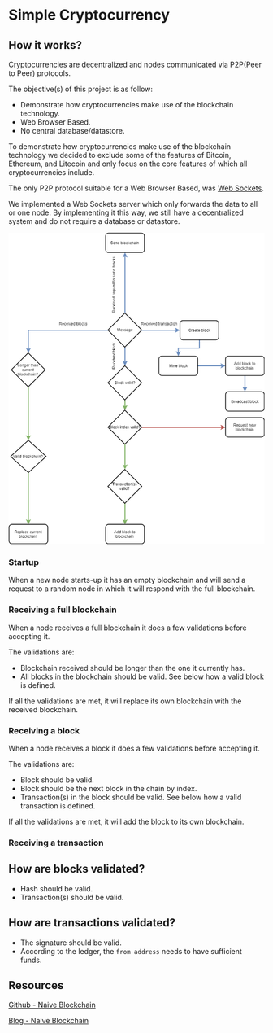 # Simple Cryptocurrency

## How it works?

Cryptocurrencies are decentralized and nodes communicated via P2P(Peer to Peer) protocols.

The objective(s) of this project is as follow:

* Demonstrate how cryptocurrencies make use of the blockchain technology.
* Web Browser Based.
* No central database/datastore.

To demonstrate how cryptocurrencies make use of the blockchain technology we decided to exclude some of the features of Bitcoin, Ethereum, and Litecoin and only focus on the core features of which all cryptocurrencies include.

The only P2P protocol suitable for a Web Browser Based, was [Web Sockets](https://developer.mozilla.org/en-US/docs/Web/API/WebSockets_API). 

We implemented a Web Sockets server which only forwards the data to all or one node. By implementing it this way, we still have a decentralized system and do not require a database or datastore.

![](https://github.com/barend-erasmus/simple-cryptocurrency/raw/master/images/diagram.png)

### Startup

When a new node starts-up it has an empty blockchain and will send a request to a random node in which it will respond with the full blockchain.

### Receiving a full blockchain

When a node receives a full blockchain it does a few validations before accepting it.

The validations are:

* Blockchain received should be longer than the one it currently has.
* All blocks in the blockchain should be valid. See below how a valid block is defined.

If all the validations are met, it will replace its own blockchain with the received blockchain.

### Receiving a block

When a node receives a block it does a few validations before accepting it.

The validations are:

* Block should be valid.
* Block should be the next block in the chain by index.
* Transaction(s) in the block should be valid. See below how a valid transaction is defined.

If all the validations are met, it will add the block to its own blockchain.

### Receiving a transaction



## How are blocks validated?

* Hash should be valid.
* Transaction(s) should be valid.

## How are transactions validated?

* The signature should be valid.
* According to the ledger, the `from address` needs to have sufficient funds.

## Resources

[Github - Naive Blockchain](https://github.com/lhartikk/naivechain)

[Blog - Naive Blockchain](https://medium.com/@lhartikk/a-blockchain-in-200-lines-of-code-963cc1cc0e54)